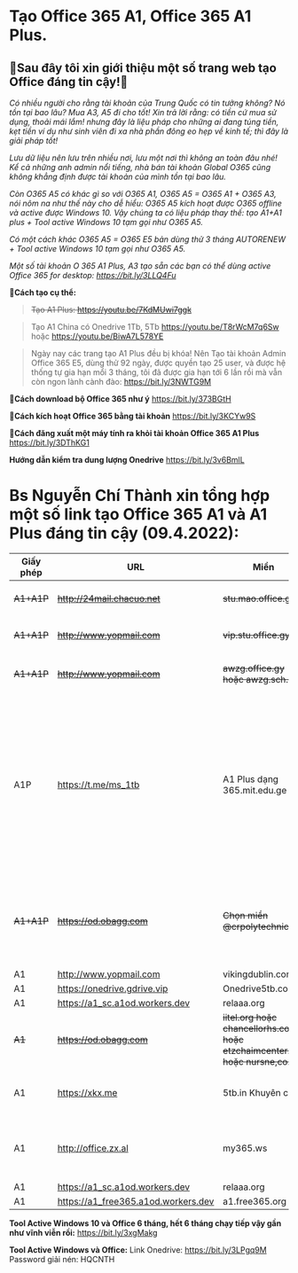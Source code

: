 # Tạo Office 365 A1, Office 365 A1 Plus.
 
## 👯Sau đây tôi xin giới thiệu một số trang web tạo Office đáng tin cậy!👯 

_Có nhiều người cho rằng tài khoản của Trung Quốc có tin tưởng không? Nó tồn tại bao lâu? Mua A3, A5 đi cho tốt! Xin trả lời rằng: có tiền cứ mua sử dụng, thoải mái lắm! nhưng đây là liệu pháp cho những ai đang túng tiền, kẹt tiền ví dụ như sinh viên đi xa nhà phần đông eo hẹp về kinh tế; thì đây là giải pháp tốt!_

_Lưu dữ liệu nên lưu trên nhiều nơi, lưu một nơi thì không an toàn đâu nhé! Kể cả những anh admin nổi tiếng, nhà bán tài khoản Global O365 cũng không khẳng định được tài khoản của mình tồn tại bao lâu._

_Còn O365 A5 có khác gì so với O365 A1, O365 A5 = O365 A1 + O365 A3, nói nôm na như thế này cho dễ hiểu: O365 A5 kích hoạt được O365 offline và active được Windows 10. Vậy chúng ta có liệu pháp thay thế: tạo A1+A1 plus + Tool active Windows 10 tạm gọi như O365 A5._ 

_Có một cách khác O365 A5 = O365 E5 bản dùng thử 3 tháng AUTORENEW + Tool active Windows 10 tạm gọi như O365 A5._

_Một số tài khoản O 365 A1 Plus, A3 tạo sẵn các bạn có thể dùng active Office 365 for desktop: https://bit.ly/3LLQ4Fu_

**🔭Cách tạo cụ thể:**
>~~Tạo A1 Plus: https://youtu.be/7KdMUwi7ggk~~

>Tạo A1 China có Onedrive 1Tb, 5Tb https://youtu.be/T8rWcM7q6Sw hoặc https://youtu.be/BiwA7L578YE  

>Ngày nay các trang tạo A1 Plus đều bị khóa! Nên Tạo tài khoản Admin Office 365 E5, dùng thử 92 ngày, được quyền tạo 25 user, và được hệ thống tự gia hạn mổi 3 tháng, tôi đã được gia hạn tới 6 lần rồi mà vẫn còn ngon lành cành đào: https://bit.ly/3NWTG9M  


**🔭Cách download bộ Office 365 như ý** https://bit.ly/373BGtH 

**🔭Cách kích hoạt Office 365 bằng tài khoản**  https://bit.ly/3KCYw9S 

**🔭Cách đăng xuất một máy tính ra khỏi tài khoản Office 365 A1 Plus**  https://bit.ly/3DThKG1 

**Hướng dẫn kiểm tra dung lượng Onedrive** https://bit.ly/3v6BmlL 

# Bs Nguyễn Chí Thành xin tổng hợp một số link tạo Office 365 A1 và A1 Plus đáng tin cậy (09.4.2022): 

Giấy phép | URL | Miền | Onedrive | Ghi chú
-- | -- | -- | -- | -- 
~~A1+A1P~~ | ~~http://24mail.chacuo.net~~ | ~~stu.mao.office.gy~~ | ~~Onedrive~~ | ~~Tham gia nhóm **Nuran.com** để nhận A1P~~
~~A1+A1P~~ | ~~http://www.yopmail.com~~ | ~~vip.stu.office.gy~~ | ~~Onedrive~~ | ~~Tham gia nhóm **Nuran.com** để nhận A1P~~
~~A1+A1P~~ | ~~http://www.yopmail.com~~ | ~~awzg.office.gy hoặc awzg.sch.lv~~ | ~~5TB~~ | ~~Tham gia nhóm **!爱我中国** để nhận A1P~~
A1P | https://t.me/ms_1tb  | A1 Plus dạng 365.mit.edu.ge | ~~Onedrive, Office online~~ | Tham gia nhóm Telegram https://t.me/ms_1tb đánh câu lệnh gởi nhóm /info yourgmail.com ví dụ: /info abc@gmail.com trong 14-30 ngày check mail có acc A1 Plus, ở trong nhóm 100 ngày được cấp G suite! Trang Telegram vẫn còn hoạt động bình thường.
~~A1+A1P~~|~~https://od.obagg.com~~|~~Chọn miền @crpolytechnic.in~~|~~1TB~~|~~Tạo xong có A1 Plus ngay! Cho đến ngày nay, trang này mới cập nhật và khi đăng kí bắt xác minh điện thoại 2 lần mới cho đăng kí~~.
A1 | http://www.yopmail.com | vikingdublin.com | 5Tb |  
A1 | https://onedrive.gdrive.vip | Onedrive5tb.com | 5TB | Hàng Việt Nam | 
A1 | https://a1_sc.a1od.workers.dev | relaaa.org | 5TB | 
~~A1~~ |~~https://od.obagg.com~~|~~iitel.org hoặc chancellorhs.com hoặc etzchaimcenter.org hoặc nursne,co.in~~|~~1Tb~~| 
A1 | https://xkx.me | 5tb.in Khuyên chọn | ~~Onedrive trước đây 5Tb,~~ giờ 1Tb | 
A1 | http://office.zx.al | my365.ws | 5TB | Chọn Office365学生对 tức For Students, chọn thằng còn lại là của Faculty |
A1 | https://a1_sc.a1od.workers.dev | relaaa.org | 5TB | 
A1 | https://a1_free365.a1od.workers.dev | a1.free365.org | 5TB | 

 **Tool Active Windows 10 và Office 6 tháng, hết 6 tháng chạy tiếp vậy gần như vĩnh viễn rồi:** https://bit.ly/3xgMakg 

**Tool Active Windows và Office:** Link Onedrive: https://bit.ly/3LPgq9M Password giải nén: HQCNTH
